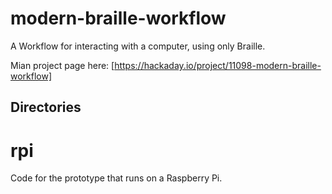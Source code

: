
modern-braille-workflow
=======================

A Workflow for interacting with a computer, using only Braille.

Mian project page here: [https://hackaday.io/project/11098-modern-braille-workflow]

Directories
-----------

# rpi

Code for the prototype that runs on a Raspberry Pi.

